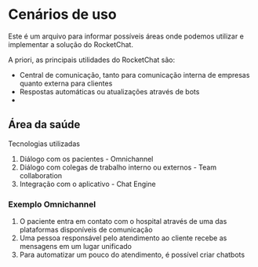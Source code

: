 # Cenários de uso

Este é um arquivo para informar possíveis áreas onde podemos utilizar e implementar a solução do RocketChat.

A priori, as principais utilidades do RocketChat são:

- Central de comunicação, tanto para comunicação interna de empresas quanto externa para clientes
- Respostas automáticas ou atualizações através de bots
- 

## Área da saúde

Tecnologias utilizadas

1. Diálogo com os pacientes - Omnichannel
2. Diálogo com colegas de trabalho interno ou externos - Team collaboration
3. Integração com o aplicativo - Chat Engine

### Exemplo Omnichannel

1. O paciente entra em contato com o hospital através de uma das plataformas disponíveis de comunicação
2. Uma pessoa responsável pelo atendimento ao cliente recebe as mensagens em um lugar unificado
3. Para automatizar um pouco do atendimento, é possível criar chatbots 
<!--stackedit_data:
eyJoaXN0b3J5IjpbMTQ4MzgzMTYxNSwtODAzNzAzOTYzLC00MD
Q4NDUzOTcsOTM0MTE4ODg3LDEwNTgxMzI1MDRdfQ==
-->